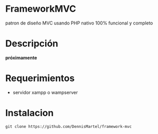 # FrameworkMVC
patron de diseño MVC usando PHP nativo 100% funcional y completo

# Descripción 

**próximamente**

# Requerimientos 
- servidor xampp o wampserver

# Instalacion 
```
git clone https://github.com/DennisMartel/framework-mvc
